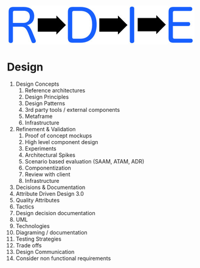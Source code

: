 ![](/images/rdie.jpg)

# [](#design)Design

1.	Design Concepts 
	1.	Reference architectures
	1.	Design Principles
	1.	Design Patterns
	1.	3rd party tools / external components
	1.	Metaframe
	1.	Infrastructure
1.	Refinement & Validation
	1.	Proof of concept mockups
	1.	High level component design
	1.	Experiments
	1.	Architectural Spikes
	1.	Scenario based evaluation (SAAM, ATAM, ADR)
	1.	Componentization
	1.	Review with client 
	1.	Infrastructure
1.	Decisions & Documentation
1.	Attribute Driven Design 3.0
1.	Quality Attributes
1.	Tactics 
1.	Design decision documentation 
1.	UML
1.	 Technologies
1.	Diagraming / documentation
1.	Testing Strategies
1.	Trade offs 
1.	Design Communication
1.	Consider non functional requirements
